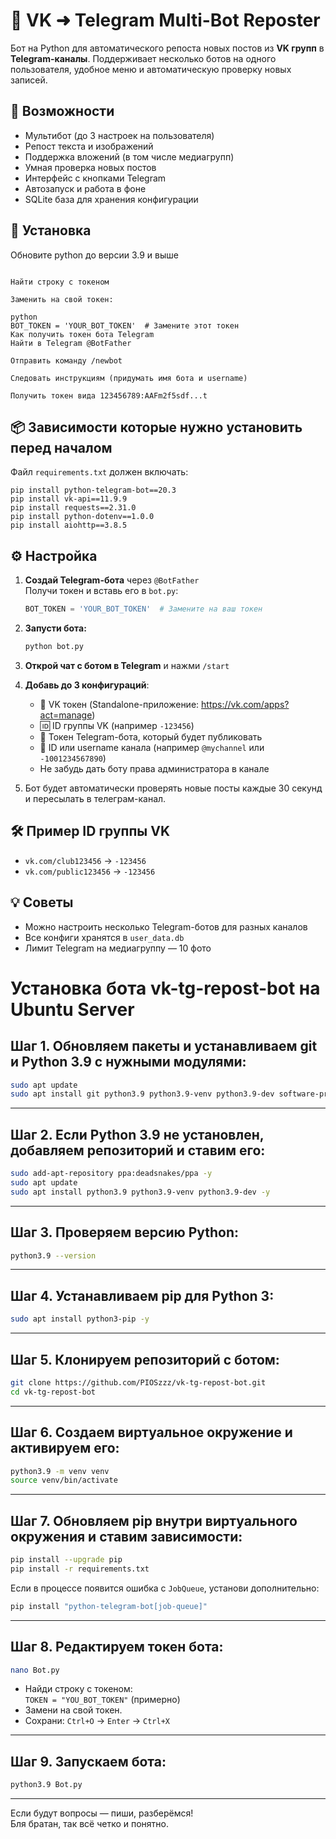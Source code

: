 # 🤖 VK ➜ Telegram Multi-Bot Reposter

Бот на Python для автоматического репоста новых постов из **VK групп** в **Telegram-каналы**. Поддерживает несколько ботов на одного пользователя, удобное меню и автоматическую проверку новых записей.

## 🚀 Возможности

- Мультибот (до 3 настроек на пользователя)
- Репост текста и изображений
- Поддержка вложений (в том числе медиагрупп)
- Умная проверка новых постов
- Интерфейс с кнопками Telegram
- Автозапуск и работа в фоне
- SQLite база для хранения конфигурации

## 🔧 Установка
Обновите python до версии 3.9 и выше

```Открыть bot.py в текстовом редакторе

Найти строку с токеном

Заменить на свой токен:

python
BOT_TOKEN = 'YOUR_BOT_TOKEN'  # Замените этот токен
Как получить токен бота Telegram
Найти в Telegram @BotFather

Отправить команду /newbot

Следовать инструкциям (придумать имя бота и username)

Получить токен вида 123456789:AAFm2f5sdf...t
```

## 📦 Зависимости которые нужно установить перед началом

Файл `requirements.txt` должен включать:
```
pip install python-telegram-bot==20.3
pip install vk-api==11.9.9
pip install requests==2.31.0
pip install python-dotenv==1.0.0
pip install aiohttp==3.8.5
```

## ⚙️ Настройка

1. **Создай Telegram-бота** через `@BotFather`  
   Получи токен и вставь его в `bot.py`:
   ```python
   BOT_TOKEN = 'YOUR_BOT_TOKEN'  # Замените на ваш токен
   ```

2. **Запусти бота:**
   ```bash
   python bot.py
   ```

3. **Открой чат с ботом в Telegram** и нажми `/start`

4. **Добавь до 3 конфигураций**:
   - 🔐 VK токен (Standalone-приложение: https://vk.com/apps?act=manage)
   - 🆔 ID группы VK (например `-123456`)
   - 🤖 Токен Telegram-бота, который будет публиковать
   - 📢 ID или username канала (например `@mychannel` или `-1001234567890`)
   - Не забудь дать боту права администратора в канале

5. Бот будет автоматически проверять новые посты каждые 30 секунд и пересылать в телеграм-канал.

## 🛠 Пример ID группы VK

- `vk.com/club123456` → `-123456`
- `vk.com/public123456` → `-123456`


## 💡 Советы

- Можно настроить несколько Telegram-ботов для разных каналов
- Все конфиги хранятся в `user_data.db`
- Лимит Telegram на медиагруппу — 10 фото

# Установка бота vk-tg-repost-bot на Ubuntu Server

## Шаг 1. Обновляем пакеты и устанавливаем git и Python 3.9 с нужными модулями:

```bash
sudo apt update
sudo apt install git python3.9 python3.9-venv python3.9-dev software-properties-common -y
```

---

## Шаг 2. Если Python 3.9 не установлен, добавляем репозиторий и ставим его:

```bash
sudo add-apt-repository ppa:deadsnakes/ppa -y
sudo apt update
sudo apt install python3.9 python3.9-venv python3.9-dev -y
```

---

## Шаг 3. Проверяем версию Python:

```bash
python3.9 --version
```

---

## Шаг 4. Устанавливаем pip для Python 3:

```bash
sudo apt install python3-pip -y
```

---

## Шаг 5. Клонируем репозиторий с ботом:

```bash
git clone https://github.com/PIOSzzz/vk-tg-repost-bot.git
cd vk-tg-repost-bot
```

---

## Шаг 6. Создаем виртуальное окружение и активируем его:

```bash
python3.9 -m venv venv
source venv/bin/activate
```

---

## Шаг 7. Обновляем pip внутри виртуального окружения и ставим зависимости:

```bash
pip install --upgrade pip
pip install -r requirements.txt
```

Если в процессе появится ошибка с `JobQueue`, установи дополнительно:

```bash
pip install "python-telegram-bot[job-queue]"
```

---

## Шаг 8. Редактируем токен бота:

```bash
nano Bot.py
```

- Найди строку с токеном:  
  `TOKEN = "YOU_BOT_TOKEN"` (примерно)  
- Замени на свой токен.  
- Сохрани: `Ctrl+O` → `Enter` → `Ctrl+X`

---

## Шаг 9. Запускаем бота:

```bash
python3.9 Bot.py
```

---

Если будут вопросы — пиши, разберёмся!  
Бля братан, так всё четко и понятно.





